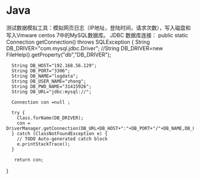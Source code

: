# Java 
测试数据模拟工具：模拟网页日志（IP地址，登陆时间，请求次数），写入磁盘和写入Vmware centos 7中的MySQL数据库。
JDBC 数据库连接：
public static  Connection getConnection() throws SQLException {
	  String DB_DRIVER="com.mysql.jdbc.Driver"; 
	  //String DB_DRIVER=new FileHelp().getProperty("db","DB_DRIVER"); 
		  
	  String DB_HOST="192.168.56.129";
	  String DB_PORT="3306";
	  String DB_NAME="logdata";
	  String DB_USER_NAME="zhong";
	  String DB_PWD_NAME="31415926";
	  String DB_URL="jdbc:mysql://"; 
	  
	  Connection con =null ;
	  
	  try {
		Class.forName(DB_DRIVER);
		con = DriverManager.getConnection(DB_URL+DB_HOST+":"+DB_PORT+"/"+DB_NAME,DB_USER_NAME,DB_PWD_NAME);
	  } catch (ClassNotFoundException e) {
		// TODO Auto-generated catch block
		e.printStackTrace();
	  }
	   
	   return con;
	   
   }
